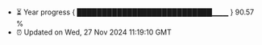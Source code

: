 - ⏳ Year progress { ███████████████████████████▁▁▁ } 90.57 %
- ⏰ Updated on Wed, 27 Nov 2024 11:19:10 GMT

